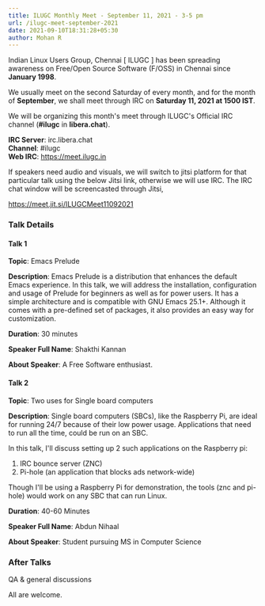 ```yaml
---
title: ILUGC Monthly Meet - September 11, 2021 - 3-5 pm
url: /ilugc-meet-september-2021
date: 2021-09-10T18:31:28+05:30
author: Mohan R
---
```


Indian Linux Users Group, Chennai [ ILUGC ] has been spreading
awareness on Free/Open Source Software (F/OSS) in Chennai since
**January 1998**.

We usually meet on the second Saturday of every month, and for the
month of **September**, we shall meet through IRC on **Saturday 11, 2021 at 1500
IST**.

We will be organizing this month's meet through ILUGC's Official IRC
channel (**#ilugc** in **libera.chat**).

**IRC Server**: irc.libera.chat\
**Channel**: #ilugc\
**Web IRC**: https://meet.ilugc.in

If speakers need audio and visuals, we will switch to jitsi platform
for that particular talk using the below Jitsi link, otherwise we will
use IRC. The IRC chat window will be screencasted through Jitsi,

https://meet.jit.si/ILUGCMeet11092021

### Talk Details

#### Talk 1

**Topic**: Emacs Prelude

**Description**: Emacs Prelude is a distribution that enhances the default
Emacs experience. In this talk, we will address the installation,
configuration and usage of Prelude for beginners as well as for power
users. It has a simple architecture and is compatible with GNU Emacs
25.1+. Although it comes with a pre-defined set of packages, it also
provides an easy way for customization.

**Duration**: 30 minutes

**Speaker Full Name**: Shakthi Kannan

**About Speaker**: A Free Software enthusiast.

#### Talk 2

**Topic**: Two uses for Single board computers

**Description**: Single board computers (SBCs), like the Raspberry Pi, are
ideal for running 24/7 because of their low power usage. Applications
that need to run all the time, could be run on an SBC.

In this talk, I'll discuss setting up 2 such applications on the Raspberry pi:
1. IRC bounce server (ZNC)
2. Pi-hole (an application that blocks ads network-wide)

Though I'll be using a Raspberry Pi for demonstration, the tools (znc
and pi-hole) would work on any SBC that can run Linux.

**Duration**: 40-60 Minutes

**Speaker Full Name**: Abdun Nihaal

**About Speaker**: Student pursuing MS in Computer Science


### After Talks

QA & general discussions


All are welcome.
